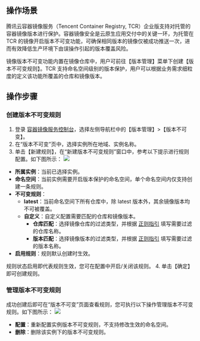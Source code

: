 
## 操作场景
腾讯云容器镜像服务（Tencent Container Registry, TCR）企业版支持对托管的容器镜像版本进行保护。容器镜像安全是云原生应用交付中的关键一环，为托管在 TCR 的镜像开启版本不可变功能，可确保相同版本的镜像仅被成功推送一次，进而有效降低生产环境下由误操作引起的版本覆盖风险。

镜像版本不可变功能内置在镜像仓库中，用户可前往【版本管理】菜单下创建【版本不可变规则】。TCR 支持命名空间级别的版本保护，用户可以根据业务需求细粒度的定义该功能所覆盖的仓库和镜像版本。



## 操作步骤

### 创建版本不可变规则

1. 登录 [容器镜像服务控制台](https://console.cloud.tencent.com/tcr)，选择左侧导航栏中的【版本管理】>【版本不可变】。
2. 在“版本不可变”页中，选择实例所在地域、实例名称。
3. 单击【新建规则】，在“新建版本不可变规则”窗口中，参考以下提示进行规则配置。如下图所示：
![](https://main.qcloudimg.com/raw/b8f3c3ae13402c7cb40d1e2088adc65d.png)
 - **所属实例**：当前已选择实例。
 - **命名空间**：当前实例需要开启版本保护的命名空间，单个命名空间内仅支持创建一条规则。
 - **不可变规则**：
    - **latest**：当前命名空间下所有仓库中，除 latest 版本外，其余镜像版本均不可被覆盖。
    - **自定义**：自定义配置需要匹配的仓库和镜像版本。
      - **仓库匹配**：选择镜像仓库的过滤类型，并根据 [正则指引](https://cloud.tencent.com/document/product/1141/41811#.E7.9B.B8.E5.85.B3.E6.93.8D.E4.BD.9C) 填写需要过滤的仓库名称。
      - **版本匹配**：选择镜像版本的过滤类型，并根据 [正则指引](https://cloud.tencent.com/document/product/1141/41811#.E7.9B.B8.E5.85.B3.E6.93.8D.E4.BD.9C) 填写需要过滤的版本名称。
 - **启用规则**：规则默认创建时生效。
 <dx-alert infotype="notice" title="">
规则状态启用即代表规则生效，您可在配置中开启/关闭该规则。
</dx-alert>
4. 单击【确定】即可创建规则。

### 管理版本不可变规则
成功创建后即可在“版本不可变”页面查看规则，您可执行以下操作管理版本不可变规则。如下图所示：
![](https://main.qcloudimg.com/raw/a3efc5b03c30b5b18bda32e99cb12c74.png)
- **配置**：重新配置实例版本不可变规则，不支持修改生效的命名空间。
- **删除**：删除该实例下的版本不可变规则。


